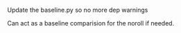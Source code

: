 Update the baseline.py so no more dep warnings

Can act as a baseline comparision for the noroll if needed.
